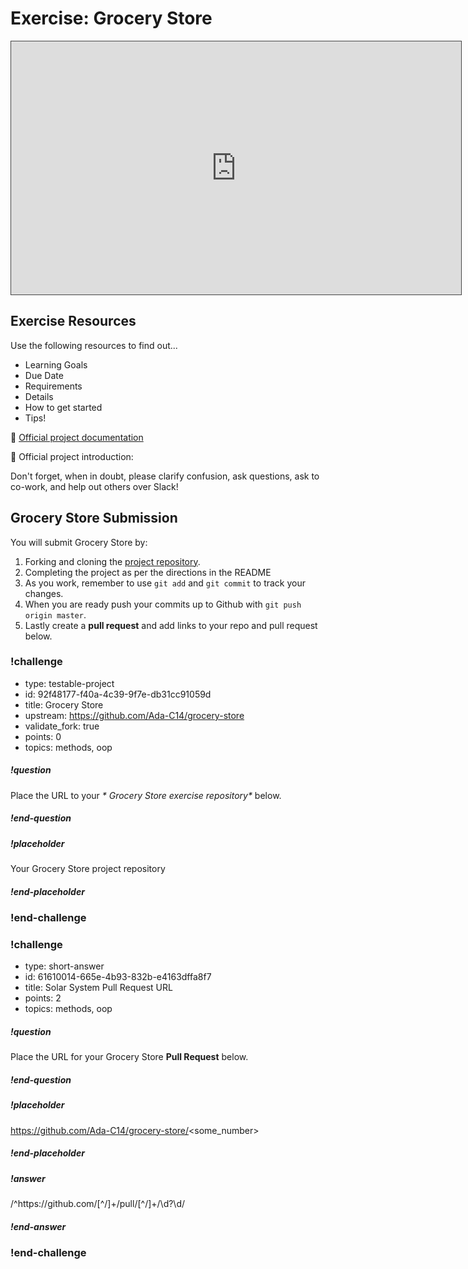 # Exercise:  Grocery Store

<iframe src="https://adaacademy.hosted.panopto.com/Panopto/Pages/Embed.aspx?id=0b856dad-75c8-4166-bbcc-ac2a0034c124&autoplay=false&offerviewer=true&showtitle=true&showbrand=false&start=0&interactivity=all" height="405" width="720" style="border: 1px solid #464646;" allowfullscreen allow="autoplay"></iframe>

## Exercise Resources

Use the following resources to find out...

- Learning Goals
- Due Date
- Requirements
- Details
- How to get started
- Tips!

🌟 [Official project documentation](https://github.com/Ada-C14/grocery-store)

🌟 Official project introduction:

Don't forget, when in doubt, please clarify confusion, ask questions, ask to co-work, and help out others over Slack!

## Grocery Store Submission

You will submit Grocery Store by:

1.  Forking and cloning the [project repository](https://github.com/Ada-C14/solar-system).
1.  Completing the project as per the directions in the README
1.  As you work, remember to use `git add` and `git commit` to track your changes.
1.  When you are ready push your commits up to Github with `git push origin master`.
1.  Lastly create a **pull request** and add links to your repo and pull request below.
  


### !challenge

* type: testable-project
* id: 92f48177-f40a-4c39-9f7e-db31cc91059d
* title: Grocery Store
* upstream: https://github.com/Ada-C14/grocery-store
* validate_fork: true
* points: 0
* topics: methods, oop

##### !question


Place the URL to your _* Grocery Store exercise repository*_ below.

##### !end-question

##### !placeholder

Your Grocery Store project repository

##### !end-placeholder



### !end-challenge

### !challenge

* type: short-answer
* id: 61610014-665e-4b93-832b-e4163dffa8f7
* title: Solar System Pull Request URL
* points: 2
* topics: methods, oop

##### !question

Place the URL for your Grocery Store **Pull Request** below.

##### !end-question

##### !placeholder

https://github.com/Ada-C14/grocery-store/<some_number>

##### !end-placeholder

##### !answer

/^https:\/\/github\.com\/[^\/]+\/pull\/[^\/]+\/\d?\d/

##### !end-answer

### !end-challenge
